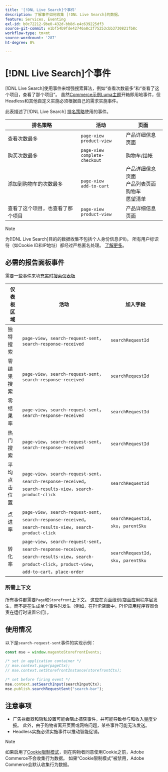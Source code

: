 ```yaml
---
title: '[!DNL Live Search]个事件'
description: 了解事件如何收集 [!DNL Live Search]的数据。
feature: Services, Eventing
exl-id: b0c72212-9be0-432d-bb8d-e4c639225df3
source-git-commit: e1bf54b9fde42746a8c2f75253cbb3730821fb8c
workflow-type: tm+mt
source-wordcount: '287'
ht-degree: 0%

---
```


# [!DNL Live Search]个事件

[!DNL Live Search]使用事件来增强搜索算法，例如“查看次数最多”和“查看了这个项目，查看了那个项目”。 虽然[Commerce示例Luma主题](https://experienceleague.adobe.com/en/docs/commerce-admin/content-design/design/themes/themes#the-default-theme)开箱即用地事件，但Headless和其他自定义实施必须根据自己的需求实施事件。

此表描述了[!DNL Live Search] [排名策略](rules-add.md#intelligent-ranking)使用的事件。

| 排名策略 | 活动 | 页面 |
| --- | --- | --- |
| 查看次数最多 | `page-view`<br>`product-view` | 产品详细信息页面 |
| 购买次数最多 | `page-view`<br>`complete-checkout` | 购物车/结帐 |
| 添加到购物车的次数最多 | `page-view`<br>`add-to-cart` | 产品详细信息页面<br>产品列表页面<br>购物车<br>愿望清单 |
| 查看了这个项目，也查看了那个项目 | `page-view`<br>`product-view` | 产品详细信息页面 |

>[!NOTE]
>
>为[!DNL Live Search]目的的数据收集不包括个人身份信息(PII)。 所有用户标识符（如Cookie ID和IP地址）都经过严格匿名处理。 [了解更多](https://www.adobe.com/privacy/experience-cloud.html)。

## 必需的报告面板事件

需要一些事件来填充[实时搜索仪表板](performance.md)

| 仪表板区域 | 活动 | 加入字段 |
| ------------------- | ------------- | ---------- |
| 独特搜索 | `page-view`，`search-request-sent`，`search-response-received` | `searchRequestId` |
| 零结果搜索 | `page-view`，`search-request-sent`，`search-response-received` | `searchRequestId` |
| 零结果率 | `page-view`，`search-request-sent`，`search-response-received` | `searchRequestId` |
| 热门搜索 | `page-view`，`search-request-sent`，`search-response-received` | `searchRequestId` |
| 平均 点击位置 | `page-view`，`search-request-sent`，`search-response-received`，`search-results-view`，`search-product-click` | `searchRequestId` |
| 点进率 | `page-view`，`search-request-sent`，`search-response-received`，`search-results-view`，`search-product-click` | `searchRequestId`，`sku`，`parentSku` |
| 转化率 | `page-view`，`search-request-sent`，`search-response-received`，`search-results-view`，`search-product-click`，`product-view`，`add-to-cart`，`place-order` | `searchRequestId`，`sku`，`parentSku` |

### 所需上下文

所有事件都需要`Page`和`Storefront`上下文。 这应在页面级别/店面应用程序层发生，而不是在生成单个事件时发生（例如，在PHP店面中，PHP应用程序容器负责在运行时设置它们）。

## 使用情况

以下是`search-request-sent`事件的实现示例：

```javascript
const mse = window.magentoStorefrontEvents;

/* set in application container */
// mse.context.page(pageCtx);
// mse.context.setStorefrontInstance(storefrontCtx);

/* set before firing event */
mse.context.setSearchInput(searchInputCtx);
mse.publish.searchRequestSent("search-bar");
```

## 注意事项

- 广告拦截器和隐私设置可能会阻止捕获事件，并可能导致参与和收入[量度](performance.md)少报。 此外，由于购物者离开页面或网络问题，某些事件可能无法发送。
- Headless实施必须实施事件以推动智能促销。

>[!NOTE]
>
>如果启用了[Cookie限制模式](https://experienceleague.adobe.com/docs/commerce-admin/start/compliance/privacy/compliance-cookie-law.html)，则在购物者同意使用Cookie之前，Adobe Commerce不会收集行为数据。 如果“Cookie限制模式”被禁用，Adobe Commerce会默认收集行为数据。
